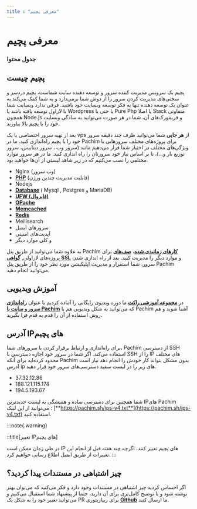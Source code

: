 ```yaml
---
title : "معرفی پچیم"
---
```


# معرفی پچیم

### جدول محتوا 

## پچیم چیست 

<div id="46042354705"><script type="text/JavaScript" src="https://www.aparat.com/embed/WG4fH?data[rnddiv]=46042354705&data[responsive]=yes"></script></div>

پچیم یک سرویس مدیریت کننده سرور و توسعه دهنده سایت شماست، پچیم دردسر و سختی‌های مدیریت کردن سرور را از دوش شما برمی‌دارد و به شما کمک می‌کند به عنوان یک توسعه دهنده تنها به فکر توسعه وبسایت خود باشید. فرقی ندارد وبسایت شما با لاراول توسعه یافته باشد یا Wordpress یا حتی با Pure Php یا اصلا Stack متفاوتی همچون Node.js و فریمورک‌های آن، شما در هر صورت می‌توانید به سادگی وبسایت خود را با پچیم بالا بیاورید. 

بعد از تهیه سرور اختصاصی یا یک vps از **هر جایی** شما می‌توانید ظرف چند دقیقه سرور خود را با پچیم راه‌اندازی کنید. ما در Pachim برای پروژه‌های مختلف سرورهایی با ویژگی‌های مختلف در اختیار شما قرار می‌دهیم مانند (سرور وب ، سرور دیتابیس، سرور توزیع بار و...)، تا بر اساس نیاز خود سرورتان را راه اندازی کنید. ما در هر سرور موارد مختلفی را نصب می‌کنیم که در زیر شاهد لیستی از آن‌ها خواهید بود.

- Nginx (وب سرور)
- [**PHP**](/servers/php) (قابلیت مدیریت چندین ورژن)
- Nodejs
- [**Database**](/servers/databases) ( Mysql , Postgres و MariaDB)
- [**UFW (فایروال)**](/servers/network)
- [**OPache**](/servers/php#opache)
- [**Memcached**](/servers/caches)
- [**Redis**](/servers/caches)
- Meilisearch
- سرورهای ایمیل
- آپدیت‌های امنیتی
- و کلی موارد دیگر

به علاوه شما می‌توانید از طریق پنل Pachim [**کارهای زمانبدی شده**](/servers/scheduler)، [**صف‌های**](/sites/queue) برای پروژه‌های لاراولی, [**گواهی SSL**](/sites/ssl) و موارد دیگر را مدیریت کنید.
بعد از راه اندازی شدن سرور، شما استقرار و مدیریت اپلیکیشن مورد نظر خود را از طریق پنل Pachim می‌توانید انجام دهید.

## آموزش ویدیویی 

در [**مجموعه آموزشی راکت**](https://roocket.ir/?utm_source=pachim&utm_medium=display&utm_campaign=document-pachim) ما دوره ویدیوی رایگانی را آماده کردیم با عنوان [**راه‌اندازی سرور و سایت با Pachim**](https://roocket.ir/series/server-managment-with-pachim?utm_source=pachim&utm_medium=display&utm_campaign=document-pachim-amoozesh) که می‌توانید به شکل ویدیویی هم با Pachim آشنا شوید و هم روش استفاده از آن را قدم به قدم فرا بگیرید. 

## آدرس IPهای پچیم 

برای راه‌اندازی و ارتباط برقرار کردن با سرورهای شما، Pachim از دسترسی SSH استفاده می‌کند. اگر شما در سرور خود اجازه دسترسی با SSH را از IP های مختلف محدود کرده‌اید برای آنکه Pachim بدون مشکل بتواند کار خودش را انجام دهد نیاز است آدرس ip های زیر را در لیست سفید دسترسی‌های سرور خود قرار دهید.

- 37.32.12.86
- 188.121.115.174
- 194.5.193.67

شما همچنین برای دسترسی ساده و همیشگی به لیست جدیدترین IPهای Pachim می‌توانید از این لینک : [**https://pachim.sh/ips-v4.txt**](https://pachim.sh/ips-v4.txt) استفاده کنید.

:::note{.warning}

::title[تغییر IPهای پچیم]

در طی زمان ممکن است IP های پچیم تغییر کنند، اگرچه چند هفته قبل از انجام این تغییرات از طریق ایمیل اطلاع رسانی خواهیم کرد.
:::

## چیز اشتباهی در مستندات پیدا کردید؟ 

اگر احساس کردید چیز اشتباهی در مستندات وجود دارد و فکر می‌کنید که می‌توان بهتر نوشته شود و یا توضیح کامل‌تری برای آن دارید، حتما از پیشنهاد شما استقبال می‌کنیم و می‌توانید تغییر خود را به شکل یک PR برای ریپازیتوری [**Github**](https://github.com/pachimsh/pachim-docs) ما ارسال کنید.



